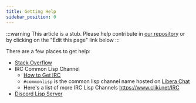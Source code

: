 ```yaml
---
title: Getting Help
sidebar_position: 0
---
```


:::warning
This article is a stub. Please help contribute in [our repository](https://github.com/lisp-docs/lisp-docs.github.io) or by clicking on the "Edit this page" link below
:::

There are a few places to get help:

- [Stack Overflow](https://stackoverflow.com/questions/tagged/common-lisp)
- IRC Common Lisp Channel
  - [How to Get IRC](https://libera.chat/guides/)
  - `#commonlisp` is the common lisp channel name hosted on [Libera Chat](https://libera.chat/)
  - Here's a list of more IRC Lisp Channels https://www.cliki.net/IRC
- [Discord Lisp Server](https://discord.gg/hhk46CE)

